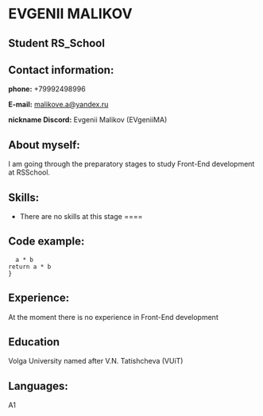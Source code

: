 # EVGENII MALIKOV 
## Student RS_School 
## Contact information: 
**phone:** +79992498996 

**E-mail:** malikove.a@yandex.ru

**nickname Discord:** Evgenii Malikov (EVgeniiMA)
## About myself: 
I am going through the preparatory stages to study Front-End development at RSSchool.
## Skills: 
* There are no skills at this stage
====
## Code example: 
```function multiply(a, b){
  a * b
return a * b
}
```
## Experience:
At the moment there is no experience in Front-End development
## Education 
Volga University named after V.N. Tatishcheva (VUiT)
## Languages: 
A1


